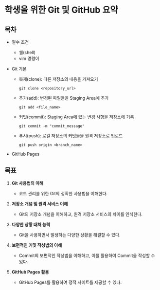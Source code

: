 # 학생을 위한 Git 및 GitHub 요약

## 목차

- 필수 조건
  - 쉘(shell)
  - vim 명령어

- Git 기본
  - 복제(clone): 다른 저장소의 내용을 가져오기
    ```
    git clone <repository_url>
    ```

  - 추가(add): 변경된 파일들을 Staging Area에 추가
    ```
    git add <file_name>
    ```

  - 커밋(commit): Staging Area에 있는 변경 사항을 저장소에 기록
    ```
    git commit -m "commit_message"
    ```

  - 푸시(push): 로컬 저장소의 커밋들을 원격 저장소로 업로드
    ```
    git push origin <branch_name>
    ```

- GitHub Pages

## 목표

1. **Git 사용법의 이해**
   - 코드 관리를 위한 Git의 정확한 사용법을 이해한다.

2. **저장소 개념 및 원격 서비스 이해**
   - Git의 저장소 개념을 이해하고, 원격 저장소 서비스의 차이를 인식한다.

3. **다양한 상황 대처 능력**
   - Git을 사용하면서 발생하는 다양한 상황을 해결할 수 있다.

4. **보편적인 커밋 작성법의 이해**
   - Commit의 보편적인 작성법을 이해하고, 이를 활용하여 Commit을 작성할 수 있다.

5. **GitHub Pages 활용**
   - GitHub Pages를 활용하여 정적 사이트를 제공할 수 있다.

